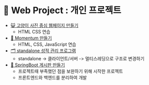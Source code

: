 # 🥳 Web Project : 개인 프로젝트
- [😺 고양이 사진 중심 웹페이지 만들기](https://findkh.github.io/WebProject/hafa_photo_web/templated-visualize/index2.html) 
  - HTML CSS 연습
- [👊 Momentum 만들기](https://findkh.github.io/WebProject/ChromApp/index.html)
  - HTML, CSS, JavaScript 연습
- [🗂️ standalone 성적 관리 프로그램](https://github.com/findkh/WebProject/tree/main/grade-management)
  - standalone -> 클라이언트/서버 -> 멀티스레딩으로 구조로 변경하기
- [📝 SpringBoot 게시판 만들기](https://github.com/findkh/WebProject/tree/main/myproject/app)
  - 프로젝트때 부족했던 점을 보완하기 위해 시작한 프로젝트
  - 프론트엔드와 백엔드를 분리하여 개발